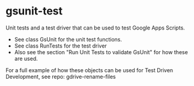 # gsunit-test
Unit tests and a test driver that can be used to test Google Apps Scripts.
* See class GsUnit for the unit test functions.
* See class RunTests for the test driver
* Also see the section "Run Unit Tests to validate GsUnit" for how these are used.

For a full example of how these objects can be used for Test Driven Development, see repo: gdrive-rename-files
